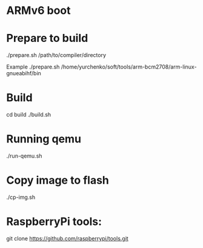 # ARMv6 boot

# Prepare to build
./prepare.sh /path/to/compiler/directory

Example
./prepare.sh /home/yurchenko/soft/tools/arm-bcm2708/arm-linux-gnueabihf/bin

# Build
cd build
./build.sh

# Running qemu
./run-qemu.sh

# Copy image to flash
./cp-img.sh

# RaspberryPi tools:
git clone https://github.com/raspberrypi/tools.git
